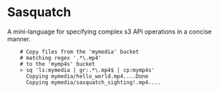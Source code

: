 # Sasquatch

A mini-language for specifying complex s3 API operations in a concise manner.

```
    # Copy files from the 'mymedia' bucket
    # matching regex '.*\.mp4'
    # to the 'mymp4s' bucket
    > sq 'ls:mymedia | gr:.*\.mp4$ | cp:mymp4s'
      Copying mymedia/hello_world.mp4....Done
      Copying mymedia/sasquatch_sighting!.mp4....

```
